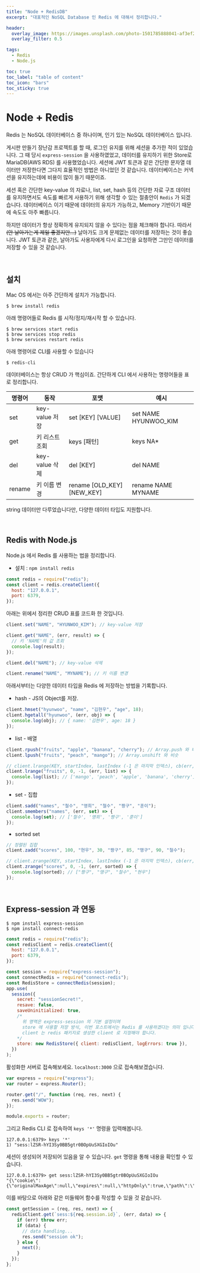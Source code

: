 ```yaml
---
title: "Node + RedisDB"
excerpt: "대표적인 NoSQL Database 인 Redis 에 대해서 정리합니다."

header:
  overlay_image: https://images.unsplash.com/photo-1501785888041-af3ef285b470?ixlib=rb-1.2.1&ixid=eyJhcHBfaWQiOjEyMDd9&auto=format&fit=crop&w=1350&q=80
  overlay_filter: 0.5

tags:
  - Redis
  - Node.js

toc: true
toc_label: "table of content"
toc_icon: "bars"
toc_sticky: true
---
```


# Node + Redis

Redis 는 NoSQL 데이터베이스 중 하나이며, 인기 있는 NoSQL 데이터베이스 입니다.

게시판 만들기 장난감 프로젝트를 할 때, 로그인 유지를 위해 세션을 추가한 적이 있었습니다. 그 때 당시 `express-session` 을 사용하였었고, 데이터를 유지하기 위한 Store로 MariaDB(AWS RDS) 를 사용했었습니다. 세션에 JWT 토큰과 같은 간단한 문자열 데이터만 저장한다면 그다지 효율적인 방법은 아니었던 것 같습니다. 데이터베이스는 커넥션을 유지하는데에 비용이 많이 들기 때문이죠.

세션 혹은 간단한 key-value 의 자료나, list, set, hash 등의 간단한 자료 구조 데이터를 유지하면서도 속도를 빠르게 사용하기 위해 생각할 수 있는 절충안이 `Redis` 가 되겠습니다. 데이터베이스 이기 때문에 데이터의 유지가 가능하고, Memory 기반이기 때문에 속도도 아주 빠릅니다.

하지만 데이터가 항상 정확하게 유지되지 않을 수 있다는 점을 체크해야 합니다. 따라서 <s>(안 날아가는게 제일 좋겠지만...)</s> 날아가도 크게 문제없는 데이터를 저장하는 것이 좋습니다. JWT 토큰과 같은, 날아가도 사용자에게 다시 로그인을 요청하면 그만인 데이터를 저장할 수 있을 것 같습니다.

<br/>

## 설치

Mac OS 에서는 아주 간단하게 설치가 가능합니다.

```
$ brew install redis
```

아래 명령어들로 Redis 를 시작/정지/재시작 할 수 있습니다.

```
$ brew services start redis
$ brew services stop redis
$ brew services restart redis
```

아래 명령어로 CLI를 사용할 수 있습니다

```
$ redis-cli
```

데이터베이스는 항상 CRUD 가 핵심이죠. 간단하게 CLI 에서 사용하는 명령어들을 표로 정리합니다.

| 명령어 | 동작           | 포맷                       | 예시                 |
| ------ | -------------- | -------------------------- | -------------------- |
| set    | key-value 저장 | set [KEY] [VALUE]          | set NAME HYUNWOO_KIM |
| get    | 키 리스트 조회 | keys [패턴]                | keys NA\*            |
| del    | key-value 삭제 | del [KEY]                  | del NAME             |
| rename | 키 이름 변경   | rename [OLD_KEY] [NEW_KEY] | rename NAME MYNAME   |

string 데이터만 다루었습니다만, 다양한 데이터 타입도 지원합니다.

<br/>

## Redis with Node.js

Node.js 에서 Redis 를 사용하는 법을 정리합니다.

- 설치 : `npm install redis`

```javascript
const redis = require("redis");
const client = redis.createClient({
  host: "127.0.0.1",
  port: 6379,
});
```

아래는 위에서 정리한 CRUD 표를 코드화 한 것입니다.

```javascript
client.set("NAME", "HYUNWOO_KIM"); // key-value 저장

client.get("NAME", (err, result) => {
  // 키 'NAME'의 값 조회
  console.log(result);
});

client.del("NAME"); // key-value 삭제

client.rename("NAME", "MYNAME"); // 키 이름 변경
```

아래서부터는 다양한 데이터 타입을 Redis 에 저장하는 방법을 기록합니다.

- hash - JS의 Object를 저장.

```javascript
client.hmset("hyunwoo", "name", "김현우", "age", 18);
client.hgetall("hyunwoo", (err, obj) => {
  console.log(obj); // { name: '김현우', age: 18 }
});
```

- list - 배열

```javascript
client.rpush("fruits", "apple", "banana", "cherry"); // Array.push 와 비슷
client.lpush("fruits", "peach", "mango"); // Array.unshift 와 비슷

// client.lrange(KEY, startIndex, lastIndex (-1 은 마지막 인덱스), cb(err, result) )
client.lrange("fruits", 0, -1, (err, list) => {
  console.log(list); // ['mango', 'peach', 'apple', 'banana', 'cherry']
});
```

- set - 집합

```javascript
client.sadd("names", "철수", "영희", "철수", "짱구", "훈이");
client.smembers("names", (err, set) => {
  console.log(set); // ['철수', '영희', '짱구', '훈이']
});
```

- sorted set

```javascript
// 정렬된 집합
client.zadd("scores", 100, "현우", 30, "짱구", 85, "맹구", 90, "철수");

// client.zrange(KEY, startIndex, lastIndex (-1 은 마지막 인덱스), cb(err, result) )
client.zrange("scores", 0, -1, (err, sorted) => {
  console.log(sorted); // ["짱구", "맹구", "철수", "현우"]
});
```

<br/>

## Express-session 과 연동

```
$ npm install express-session
$ npm install connect-redis
```

```javascript
const redis = require("redis");
const redisClient = redis.createClient({
  host: "127.0.0.1",
  port: 6379,
});

const session = require("express-session");
const connectRedis = require("connect-redis");
const RedisStore = connectRedis(session);
app.use(
  session({
    secret: "sessionSecret!",
    resave: false,
    saveUninitialized: true,
    /* 
      위 영역은 express-session 의 기본 설정이며
      store 에 사용할 저장 방식, 이번 포스트에서는 Redis 를 사용하겠다는 의미 입니다.
      client 는 redis 패키지로 생성한 client 로 지정해야 합니다.
    */
    store: new RedisStore({ client: redisClient, logErrors: true }),
  })
);
```

활성화한 서버로 접속해보세요. `localhost:3000` 으로 접속해보겠습니다.

```javascript
var express = require("express");
var router = express.Router();

router.get("/", function (req, res, next) {
  res.send("WOW");
});

module.exports = router;
```

그리고 Redis CLI 로 접속하여 `keys '*'` 명령을 입력해봅니다.

```
127.0.0.1:6379> keys '*'
1) "sess:lZSR-hYI3Sy0BB5gtr0BOpUuSXGIoIOu"
```

세션이 생성되어 저장되어 있음을 알 수 있습니다. `get` 명령을 통해 내용을 확인할 수 있습니다.

```
127.0.0.1:6379> get sess:lZSR-hYI3Sy0BB5gtr0BOpUuSXGIoIOu
"{\"cookie\":{\"originalMaxAge\":null,\"expires\":null,\"httpOnly\":true,\"path\":\"/\"}}"
```

이를 바탕으로 아래와 같은 미들웨어 함수를 작성할 수 있을 것 같습니다.

```javascript
const getSession = (req, res, next) => {
  redisClient.get(`sess:${req.session.id}`, (err, data) => {
    if (err) throw err;
    if (data) {
      // data handling...
      res.send("session ok");
    } else {
      next();
    }
  });
};
```

